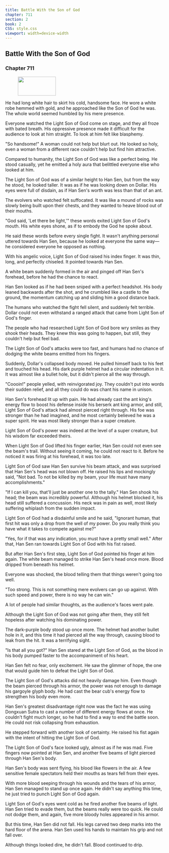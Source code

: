 ```yaml
---
title: Battle With the Son of God
chapter: 711
section: 2
book: 2
CSS: style.css
viewport: width=device-width
---
```


## Battle With the Son of God

### Chapter 711

<figure>
	<img src="../Images/gem.gif" alt="" id="gem" width="120" height="60" />
</figure>

He had long white hair to skirt his cold, handsome face. He wore a white robe hemmed with gold, and he approached like the Son of God he was. The whole world seemed humbled by his mere presence.

Everyone watched the Light Son of God come on stage, and they all froze with bated breath. His oppressive presence made it difficult for the audience to look at him straight. To look at him felt like blasphemy.

"So handsome!" A woman could not help but blurt out. He looked so holy, even a woman from a different race couldn't help but find him attractive.

Compared to humanity, the Light Son of God was like a perfect being. He stood casually, yet he emitted a holy aura that belittled everyone else who looked at him.

The Light Son of God was of a similar height to Han Sen, but from the way he stood, he looked taller. It was as if he was looking down on Dollar. His eyes were full of disdain, as if Han Sen's worth was less than that of an ant.

The evolvers who watched felt suffocated. It was like a mound of rocks was slowly being built upon their chests, and they wanted to heave blood out of their mouths.

"God said, 'Let there be light,'" these words exited Light Son of God's mouth. His white eyes shone, as if to embody the God he spoke about.

He said these words before every single fight. It wasn't anything personal uttered towards Han Sen, because he looked at everyone the same way—he considered everyone he opposed as nothing.

With his angelic voice, Light Son of God raised his index finger. It was thin, long, and perfectly chiseled. It pointed towards Han Sen.

A white beam suddenly formed in the air and pinged off Han Sen's forehead, before he had the chance to react.

Han Sen looked as if he had been sniped with a perfect headshot. His body leaned backwards after the shot, and he crumbled like a castle to the ground, the momentum catching up and sliding him a good distance back.

The humans who watched the fight fell silent, and suddenly felt terrible. Dollar could not even withstand a ranged attack that came from Light Son of God's finger.

The people who had researched Light Son of God bore wry smiles as they shook their heads. They knew this was going to happen, but still, they couldn't help but feel bad.

The Light Son of God's attacks were too fast, and humans had no chance of dodging the white beams emitted from his fingers.

Suddenly, Dollar's collapsed body moved. He pulled himself back to his feet and touched his head. His dark purple helmet had a circular indentation in it. It was almost like a bullet hole, but it didn't pierce all the way through.

"Coooin!" people yelled, with reinvigorated joy. They couldn't put into words their sudden relief, and all they could do was chant his name in unison.

Han Sen's forehead lit up with pain. He had already cast the ant king's energy flow to boost his defense inside his berserk ant king armor, and still, Light Son of God's attack had almost pierced right through. His foe was stronger than he had imagined, and he most certainly believed he was a super spirit. He was most likely stronger than a super creature.

Light Son of God's power was indeed at the level of a super creature, but his wisdom far exceeded theirs.

When Light Son of God lifted his finger earlier, Han Sen could not even see the beam's trail. Without seeing it coming, he could not react to it. Before he noticed it was firing at his forehead, it was too late.

Light Son of God saw Han Sen survive his beam attack, and was surprised that Han Sen's head was not blown off. He raised his lips and mockingly said, "Not bad. To not be killed by my beam, your life must have many accomplishments."

"If I can kill you, that'll just be another one to the tally." Han Sen shook his head; the beam was incredibly powerful. Although his helmet blocked it, his head still suffered a concussion. His neck was in pain as well, most likely suffering whiplash from the sudden impact.

Light Son of God had a disdainful smile and he said, "Ignorant human, that first hit was only a drop from the well of my power. Do you really think you have what it takes to compete against me?"

"Yes, for if that was any indication, you must have a pretty small well." After that, Han Sen ran towards Light Son of God with his fist raised.

But after Han Sen's first step, Light Son of God pointed his finger at him again. The white beam managed to strike Han Sen's head once more. Blood dripped from beneath his helmet.

Everyone was shocked, the blood telling them that things weren't going too well.

"Too strong. This is not something mere evolvers can go up against. With such speed and power, there is no way he can win."

A lot of people had similar thoughts, as the audience's faces went pale.

Although the Light Son of God was not going after them, they still felt hopeless after watching his dominating power.

The dark-purple body stood up once more. The helmet had another bullet hole in it, and this time it had pierced all the way through, causing blood to leak from the hit. It was a terrifying sight.

"Is that all you got?" Han Sen stared at the Light Son of God, as the blood in his body pumped faster to the accompaniment of his heart.

Han Sen felt no fear, only excitement. He saw the glimmer of hope, the one that would guide him to defeat the Light Son of God.

The Light Son of God's attacks did not heavily damage him. Even though the beam pierced through his armor, the power was not enough to damage his gargoyle glyph body. He had cast the bear cub's energy flow to strengthen his body even more.

Han Sen's greatest disadvantage right now was the fact he was using Dongxuan Sutra to cast a number of different energy flows at once. He couldn't fight much longer, so he had to find a way to end the battle soon. He could not risk collapsing from exhaustion.

He stepped forward with another look of certainty. He raised his fist again with the intent of hitting the Light Son of God.

The Light Son of God's face looked ugly, almost as if he was mad. Five fingers now pointed at Han Sen, and another five beams of light pierced through Han Sen's body.

Han Sen's body was sent flying, his blood like flowers in the air. A few sensitive female spectators held their mouths as tears fell from their eyes.

With more blood seeping through his wounds and the tears of his armor, Han Sen managed to stand up once again. He didn't say anything this time, he just tried to punch Light Son of God again.

Light Son of God's eyes went cold as he fired another five beams of light. Han Sen tried to evade them, but the beams really were too quick. He could not dodge them, and again, five more bloody holes appeared in his armor.

But this time, Han Sen did not fall. His legs carved two deep marks into the hard floor of the arena. Han Sen used his hands to maintain his grip and not fall over.

Although things looked dire, he didn't fall. Blood continued to drip.